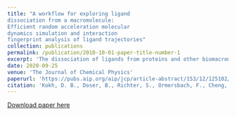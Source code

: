 ```yaml
---
title: "A workflow for exploring ligand
dissociation from a macromolecule:
Efficient random acceleration molecular
dynamics simulation and interaction
fingerprint analysis of ligand trajectories"
collection: publications
permalink: /publication/2010-10-01-paper-title-number-1
excerpt: 'The dissociation of ligands from proteins and other biomacromolecules occurs over a wide range of timescales. For most pharmaceutically relevant inhibitors, these timescales are far beyond those that are accessible by conventional molecular dynamics (MD) simulation. Consequently, to explore ligand egress mechanisms and compute dissociation rates, it is necessary to enhance the sampling of ligand unbinding. Random Acceleration MD (RAMD) is a simple method to enhance ligand egress from a macromolecular binding site, which enables the exploration of ligand egress routes without prior knowledge of the reaction coordinates. Furthermore, the τRAMD procedure can be used to compute the relative residence times of ligands. When combined with a machine-learning analysis of protein–ligand interaction fingerprints (IFPs), molecular features that affect ligand unbinding kinetics can be identified. Here, we describe the implementation of RAMD in GROMACS 2020, which provides significantly improved computational performance, with scaling to large molecular systems. For the automated analysis of RAMD results, we developed MD-IFP, a set of tools for the generation of IFPs along unbinding trajectories and for their use in the exploration of ligand dynamics. We demonstrate that the analysis of ligand dissociation trajectories by mapping them onto the IFP space enables the characterization of ligand dissociation routes and metastable states. The combined implementation of RAMD and MD-IFP provides a computationally efficient and freely available workflow that can be applied to hundreds of compounds in a reasonable computational time and will facilitate the use of τRAMD in drug design.'
date: 2020-09-25
venue: 'The Journal of Chemical Physics'
paperurl: 'https://pubs.aip.org/aip/jcp/article-abstract/153/12/125102/1062851/A-workflow-for-exploring-ligand-dissociation-from?redirectedFrom=fulltext'
citation: 'Kokh, D. B., Doser, B., Richter, S., Ormersbach, F., Cheng, X. (Ching, C.), & Wade, R. C. (2020). A workflow for exploring ligand dissociation from a macromolecule: Efficient random acceleration molecular dynamics simulation and interaction fingerprint analysis of ligand trajectories. The Journal of Chemical Physics, 153(12), 125102.'
---
```


[Download paper here](http://cyanching.github.io/files/Paper_1.pdf)

